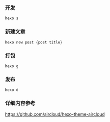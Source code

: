 ### 开发
`hexo s`

### 新建文章
`hexo new post {post title}`

### 打包
`hexo g`

### 发布
`hexo d`

### 详细内容参考
https://github.com/aircloud/hexo-theme-aircloud
